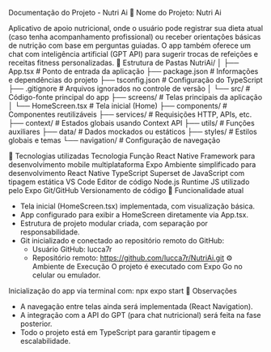 Documentação do Projeto - Nutri Ai
🔹 Nome do Projeto:
Nutri Ai

Aplicativo de apoio nutricional, onde o usuário pode registrar sua dieta atual (caso tenha acompanhamento profissional) ou receber orientações básicas de nutrição com base em perguntas guiadas. O app também oferece um chat com inteligência artificial (GPT API) para sugerir trocas de refeições e receitas fitness personalizadas.
📁 Estrutura de Pastas
NutriAi/
│
├── App.tsx                     # Ponto de entrada da aplicação
├── package.json                # Informações e dependências do projeto
├── tsconfig.json               # Configuração do TypeScript
├── .gitignore                  # Arquivos ignorados no controle de versão
│
└── src/                        # Código-fonte principal do app
    ├── screens/                # Telas principais da aplicação
    │   └── HomeScreen.tsx      # Tela inicial (Home)
    ├── components/             # Componentes reutilizáveis
    ├── services/               # Requisições HTTP, APIs, etc.
    ├── context/                # Estados globais usando Context API
    ├── utils/                  # Funções auxiliares
    ├── data/                   # Dados mockados ou estáticos
    ├── styles/                 # Estilos globais e temas
    └── navigation/             # Configuração de navegação

    
🧠 Tecnologias utilizadas
Tecnologia	Função
React Native	Framework para desenvolvimento mobile multiplataforma
Expo	Ambiente simplificado para desenvolvimento React Native
TypeScript	Superset de JavaScript com tipagem estática
VS Code	Editor de código
Node.js	Runtime JS utilizado pelo Expo
Git/GitHub	Versionamento de código
🔧 Funcionalidade atual
- Tela inicial (HomeScreen.tsx) implementada, com visualização básica.
- App configurado para exibir a HomeScreen diretamente via App.tsx.
- Estrutura de projeto modular criada, com separação por responsabilidade.
- Git inicializado e conectado ao repositório remoto do GitHub:
  - Usuário GitHub: lucca7r
  - Repositório remoto: https://github.com/lucca7r/NutriAi.git
⚙️ Ambiente de Execução
O projeto é executado com Expo Go no celular ou emulador.

Inicialização do app via terminal com:
npx expo start
📝 Observações
- A navegação entre telas ainda será implementada (React Navigation).
- A integração com a API do GPT (para chat nutricional) será feita na fase posterior.
- Todo o projeto está em TypeScript para garantir tipagem e escalabilidade.

